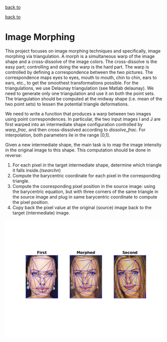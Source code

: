 [back to]()

[back to]()

# Image Morphing

This project focuses on image morphing techniques and specifically, image morphing via triangulation. A morph is a simultaneous warp of the image shape and a cross-dissolve of the image colors. The cross-dissolve is the easy part; controlling and doing the warp is the hard part. The warp is controlled by defining a correspondence between the two pictures. The correspondence maps eyes to eyes, mouth to mouth, chin to chin, ears to ears, etc., to get the smoothest transformations possible.  For the triangulations, we use Delaunay triangulation (see Matlab delaunay). We need to generate only one triangulation and use it on both the point sets. The triangulation should be computed at the midway shape (i.e. mean of the two point sets) to lessen the potential triangle deformations.

We need to write a function that produces a warp between two images using point correspondences. In particular, the two input images I and J are first warped into an intermediate shape configuration controlled by *warp_frac*, and then cross-dissolved according to *dissolve_frac*. For interpolation, both parameters lie in the range [0,1].

Given a new intermediate shape, the main task is to map the image intensity in the original image to this shape. This computation should be done in reverse:

1. For each pixel in the target intermediate shape, determine which triangle it falls inside.(*tsearchn*)
2. Compute the barycentric coordinate for each pixel in the corresponding triangle.
3. Compute the cooresponding pixel position in the source image: using the barycentric equation, but with three corners of the same triangle in the source image and plug in same barycentric coordinate to compute the pixel position.
4. Copy back the pixel value at the original (source) image back to the target (intermediate) image.

![alt text](https://github.com/sandeepgogadi/Computer-Vision-Matlab/blob/master/Image%20Morphing/output.png "Morphed Image")
